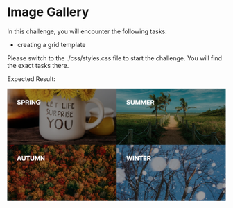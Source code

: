 # Image Gallery

In this challenge, you will encounter the following tasks:

- creating a grid template

Please switch to the ./css/styles.css file to start the challenge. You will find the exact tasks there.

Expected Result:

![result](./assets/grid-challenge_image-gallery.png)
